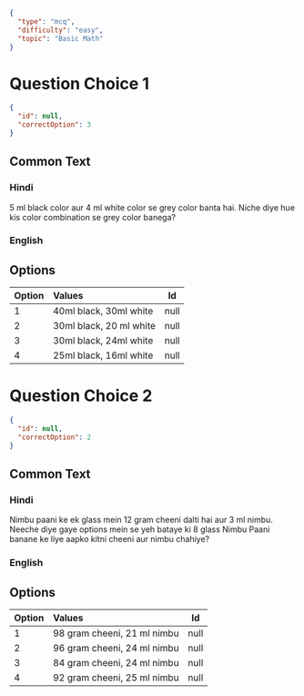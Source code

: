 ```json
{
  "type": "mcq",
  "difficulty": "easy",
  "topic": "Basic Math"
}
```

# Question Choice 1
```json
{
  "id": null,
  "correctOption": 3
}
```

## Common Text

### Hindi
5 ml black color aur 4 ml white color se grey color banta hai. Niche diye hue kis color combination se grey color banega?

### English

## Options
| Option | Values                  |Id     |
|:-------|:------------------------|:-----:|
| 1      | 40ml black, 30ml white  |null   |
| 2      | 30ml black, 20 ml white |null   |
| 3      | 30ml black, 24ml white  |null   |
| 4      | 25ml black, 16ml white  |null   |

# Question Choice 2
```json
{
  "id": null,
  "correctOption": 2
}
```
## Common Text

### Hindi
Nimbu paani ke ek glass mein 12 gram cheeni dalti hai aur 3 ml nimbu. Neeche diye gaye options mein se yeh bataye ki 8 glass Nimbu Paani banane ke liye aapko kitni cheeni aur nimbu chahiye?

### English

## Options
| Option | Values                      |Id     |
|:-------|:----------------------------|:-----:|
| 1      | 98 gram cheeni, 21 ml nimbu |null   |
| 2      | 96 gram cheeni, 24 ml nimbu |null   |
| 3      | 84 gram cheeni, 24 ml nimbu |null   |
| 4      | 92 gram cheeni, 25 ml nimbu |null   |

